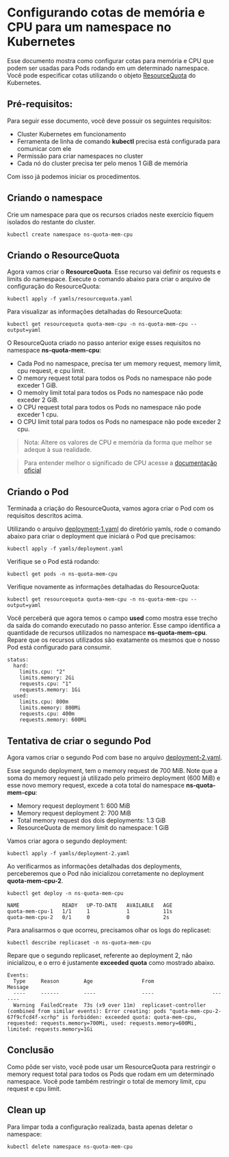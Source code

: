 # Configurando cotas de memória e CPU para um namespace no Kubernetes
Esse documento mostra como configurar cotas para memória e CPU que podem ser usadas para Pods rodando em um determinado namespace. Você pode especificar cotas utilizando o objeto <a href="https://kubernetes.io/docs/reference/kubernetes-api/policy-resources/resource-quota-v1/">ResourceQuota</a> do Kubernetes.

## Pré-requisitos:
Para seguir esse documento, você deve possuir os seguintes requisitos:

* Cluster Kubernetes em funcionamento
* Ferramenta de linha de comando **kubectl** precisa está configurada para comunicar com ele
* Permissão para criar namespaces no cluster
* Cada nó do cluster precisa ter pelo menos 1 GiB de memória

Com isso já podemos iniciar os procedimentos.

## Criando o namespace
Crie um namespace para que os recursos criados neste exercício fiquem isolados do restante do cluster.

```
kubectl create namespace ns-quota-mem-cpu
```

## Criando o ResourceQuota
Agora vamos criar o **ResourceQuota**. Esse recurso vai definir os requests e limits do namespace. Execute o comando abaixo para criar o arquivo de configuração do ResourceQuota:

```
kubectl apply -f yamls/resourcequota.yaml
```

Para visualizar as informações detalhadas do ResourceQuota:

```
kubectl get resourcequota quota-mem-cpu -n ns-quota-mem-cpu --output=yaml
```

O ResourceQuota criado no passo anterior exige esses requisitos no namespace **ns-quota-mem-cpu**:

* Cada Pod no namespace, precisa ter um memory request, memory limit, cpu request, e cpu limit.
* O memory request total para todos os Pods no namespace não pode exceder 1 GiB.
* O memolry limit total para todos os Pods no namespace não pode exceder 2 GiB.
* O CPU request total para todos os Pods no namespace não pode exceder 1 cpu.
* O CPU limit total para todos os Pods no namespace não pode exceder 2 cpu.

> Nota: Altere os valores de CPU e memória da forma que melhor se adeque à sua realidade.

> Para entender melhor o significado de CPU acesse a <a href="https://kubernetes.io/docs/concepts/configuration/manage-resources-containers/#meaning-of-cpu">documentação oficial</a>


## Criando o Pod
Terminada a criação do ResourceQuota, vamos agora criar o Pod com os requisitos descritos acima.

Utilizando o arquivo [deployment-1.yaml](yamls/deployment-1.yaml) do diretório yamls, rode o comando abaixo para criar o deployment que iniciará o Pod que precisamos:

```
kubectl apply -f yamls/deployment.yaml
```

Verifique se o Pod está rodando:

```
kubectl get pods -n ns-quota-mem-cpu
```

Verifique novamente as informações detalhadas do ResourceQuota:

```
kubectl get resourcequota quota-mem-cpu -n ns-quota-mem-cpu --output=yaml
```

Você perceberá que agora temos o campo **used** como mostra esse trecho da saída do comando executado no passo anterior. Esse campo identifica a quantidade de recursos utilizados no namespace **ns-quota-mem-cpu**. Repare que os recursos utilizados são exatamente os mesmos que o nosso Pod está configurado para consumir.

```
status:
  hard:
    limits.cpu: "2"
    limits.memory: 2Gi
    requests.cpu: "1"
    requests.memory: 1Gi
  used:
    limits.cpu: 800m
    limits.memory: 800Mi
    requests.cpu: 400m
    requests.memory: 600Mi
```

## Tentativa de criar o segundo Pod
Agora vamos criar o segundo Pod com base no arquivo [deployment-2.yaml](yamls/deployment-2.yaml).

Esse segundo deployment, tem o memory request de 700 MiB. Note que a soma do memory request já utilizado pelo primeiro deployment (600 MiB) e esse novo memory request, excede a cota total do namespace **ns-quota-mem-cpu**:

* Memory request deployment 1: 600 MiB
* Memory request deployment 2: 700 MiB
* Total memory request dos dois deployments: 1.3 GiB
* ResourceQuota de memory limit do namespace: 1 GiB

Vamos criar agora o segundo deployment:

```
kubectl apply -f yamls/deployment-2.yaml
```

Ao verificarmos as informações detalhadas dos deployments, perceberemos que o Pod não inicializou corretamente no deployment **quota-mem-cpu-2**.

```
kubectl get deploy -n ns-quota-mem-cpu

NAME              READY   UP-TO-DATE   AVAILABLE   AGE
quota-mem-cpu-1   1/1     1            1           11s
quota-mem-cpu-2   0/1     0            0           2s
```

Para analisarmos o que ocorreu, precisamos olhar os logs do replicaset:

```
kubectl describe replicaset -n ns-quota-mem-cpu
```

Repare que o segundo replicaset, referente ao deployment 2, não inicializou, e o erro é justamente **exceeded quota** como mostrado abaixo.

```
Events:
  Type     Reason        Age                From                   Message
  ----     ------        ----               ----                   -------
  Warning  FailedCreate  73s (x9 over 11m)  replicaset-controller  (combined from similar events): Error creating: pods "quota-mem-cpu-2-67f9cfcd4f-xcrhp" is forbidden: exceeded quota: quota-mem-cpu, requested: requests.memory=700Mi, used: requests.memory=600Mi, limited: requests.memory=1Gi
```

## Conclusão
Como pôde ser visto, você pode usar um ResourceQuota para restringir o memory request total para todos os Pods que rodam em um determinado namespace. Você pode também restringir o total de memory limit, cpu request e cpu limit.

## Clean up
Para limpar toda a configuração realizada, basta apenas deletar o namespace:

```
kubectl delete namespace ns-quota-mem-cpu
```